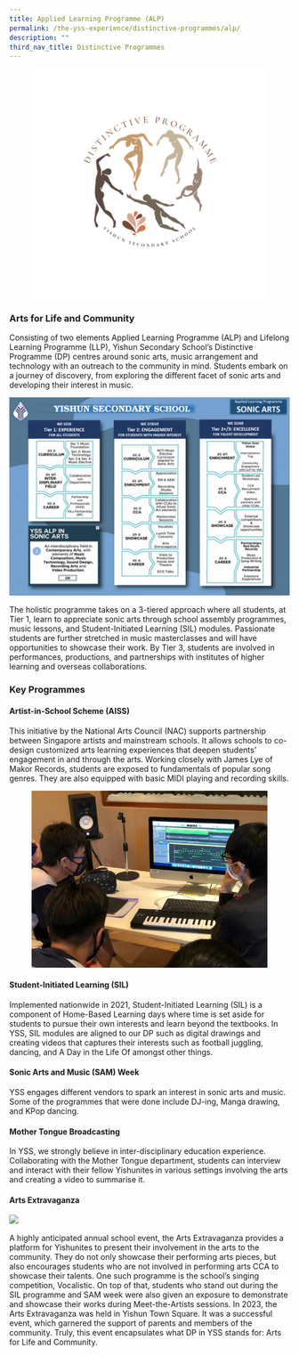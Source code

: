 ```yaml
---
title: Applied Learning Programme (ALP)
permalink: /the-yss-experience/distinctive-programmes/alp/
description: ""
third_nav_title: Distinctive Programmes
---
```

<figure><img src="/images/YSS%20Exp/ALP/distinctive_prog.png"></figure>

### Arts for Life and Community

Consisting of two elements Applied Learning Programme (ALP) and Lifelong Learning Programme (LLP), Yishun Secondary School’s Distinctive Programme (DP) centres around sonic arts, music arrangement and technology with an outreach to the community in mind. Students embark on a journey of discovery, from exploring the different facet of sonic arts and developing their interest in music.

![](/images/ALP%20(1).png)

The holistic programme takes on a 3-tiered approach where all students, at Tier 1, learn to appreciate sonic arts through school assembly programmes, music lessons, and Student-Initiated Learning (SIL) modules. Passionate students are further stretched in music masterclasses and will have opportunities to showcase their work. By Tier 3, students are involved in performances, productions, and partnerships with institutes of higher learning and overseas collaborations.

### Key Programmes

#### Artist-in-School Scheme (AISS)

This initiative by the National Arts Council (NAC) supports partnership between Singapore artists and mainstream schools. It allows schools to co-design customized arts learning experiences that deepen students’ engagement in and through the arts. Working closely with James Lye of Makor Records, students are exposed to fundamentals of popular song genres. They are also equipped with basic MIDI playing and recording skills.

<figure><img src="/images/YSS%20Exp/ALP/Music%20Masterclass%20Photo%201.jpeg"></figure>




#### Student-Initiated Learning (SIL)

Implemented nationwide in 2021, Student-Initiated Learning (SIL) is a component of Home-Based Learning days where time is set aside for students to pursue their own interests and learn beyond the textbooks. In YSS, SIL modules are aligned to our DP such as digital drawings and creating videos that captures their interests such as football juggling, dancing, and A Day in the Life Of amongst other things.


#### Sonic Arts and Music (SAM) Week

YSS engages different vendors to spark an interest in sonic arts and music. Some of the programmes that were done include DJ-ing, Manga drawing, and KPop dancing.



#### Mother Tongue Broadcasting

In YSS, we strongly believe in inter-disciplinary education experience. Collaborating with the Mother Tongue department, students can interview and interact with their fellow Yishunites in various settings involving the arts and creating a video to summarise it.



#### Arts Extravaganza

![](/images/Announcements/arts%20extravaganza%202023.png)

A highly anticipated annual school event, the Arts Extravaganza provides a platform for Yishunites to present their involvement in the arts to the community. They do not only showcase their performing arts pieces, but also encourages students who are not involved in performing arts CCA to showcase their talents. One such programme is the school’s singing competition, Vocalistic. On top of that, students who stand out during the SIL programme and SAM week were also given an exposure to demonstrate and showcase their works during Meet-the-Artists sessions. In 2023, the Arts Extravaganza was held in Yishun Town Square. It was a successful event, which garnered the support of parents and members of the community. Truly, this event encapsulates what DP in YSS stands for: Arts for Life and Community.